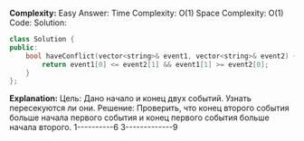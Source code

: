 **Complexity:** Easy
Answer:
	Time Complexity: O(1)
	Space Complexity: O(1)
Code:
Solution:
```cpp
class Solution {
public:
	bool haveConflict(vector<string>& event1, vector<string>& event2) {
		return event1[0] <= event2[1] && event1[1] >= event2[0];
	}
};
```
**Explanation:**
	Цель: Дано начало и конец двух событий. Узнать пересекуются ли они.
	Решение: Проверить, что конец второго события больше начала первого события и конец первого события больше начала второго.
		1----------6
			3-------------9